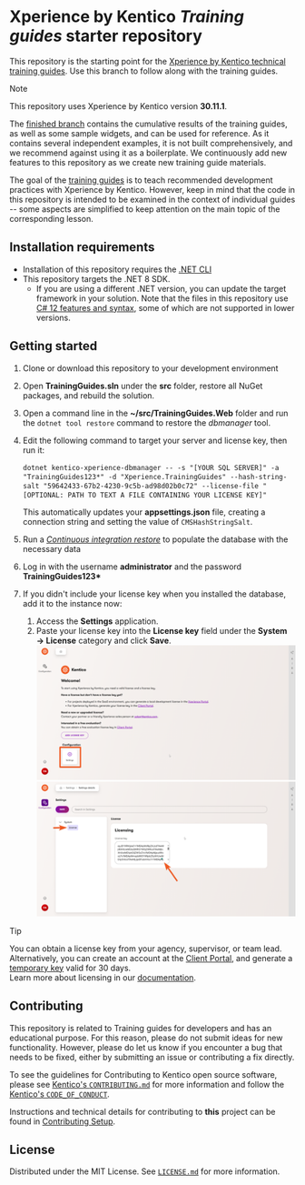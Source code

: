 # Xperience by Kentico *Training guides* starter repository

This repository is the starting point for the [Xperience by Kentico technical training guides](https://docs.kentico.com/guides/development). Use this branch to follow along with the training guides.

> [!NOTE]  
> This repository uses Xperience by Kentico version **30.11.1**.

The [finished branch](https://github.com/Kentico/xperience-by-kentico-training-guides/tree/finished) contains the cumulative results of the training guides, as well as some sample widgets, and can be used for reference. As it contains several independent examples, it is not built comprehensively, and we recommend against using it as a boilerplate. We continuously add new features to this repository as we create new training guide materials. 

The goal of the [training guides](https://docs.kentico.com/guides/development) is to teach recommended development practices with Xperience by Kentico.
However, keep in mind that the code in this repository is intended to be examined in the context of individual guides -- some aspects are simplified to keep attention on the main topic of the corresponding lesson.

## Installation requirements

- Installation of this repository requires the [.NET CLI](https://learn.microsoft.com/en-us/dotnet/core/tools/)
- This repository targets the .NET 8 SDK.
  - If you are using a different .NET version, you can update the target framework in your solution. Note that the files in this repository use [C# 12 features and syntax](https://learn.microsoft.com/en-us/dotnet/csharp/whats-new/csharp-12), some of which are not supported in lower versions.

## Getting started

1. Clone or download this repository to your development environment
1. Open **TrainingGuides.sln** under the **src** folder, restore all NuGet packages, and rebuild the solution.
1. Open a command line in the **~/src/TrainingGuides.Web** folder and run the `dotnet tool restore` command to restore the *dbmanager* tool.
1. Edit the following command to target your server and license key, then run it:
    ```
    dotnet kentico-xperience-dbmanager -- -s "[YOUR SQL SERVER]" -a "TrainingGuides123*" -d "Xperience.TrainingGuides" --hash-string-salt "59642433-67b2-4230-9c5b-ad98d02b0c72" --license-file "[OPTIONAL: PATH TO TEXT A FILE CONTAINING YOUR LICENSE KEY]"
    ```
    This automatically updates your **appsettings.json** file, creating a connection string and setting the value of `CMSHashStringSalt`.

1. Run a [*Continuous integration restore*](https://docs.xperience.io/xp/developers-and-admins/ci-cd/continuous-integration#ContinuousIntegration-Restorerepositoryfilestothedatabase) to populate the database with the necessary data
1. Log in with the username **administrator** and the password **TrainingGuides123\***
1. If you didn't include your license key when you installed the database, add it to the instance now:
    1. Access the **Settings** application.
    1. Paste your license key into the **License key** field under the **System → License** category and click **Save**.
    ![Screenshot of Settings application](/images/SettingsApp.png)
    ![Screenshot of license key settings](/images/SettingsLicense.png)

> [!TIP]
> You can obtain a license key from your agency, supervisor, or team lead.  
> Alternatively, you can create an account at the [Client Portal](https://client.kentico.com/), and generate a [temporary key](https://client.kentico.com/evaluation-keys) valid for 30 days.  
> Learn more about licensing in our [documentation](https://docs.kentico.com/developers-and-admins/installation/licenses).

## Contributing

This repository is related to Training guides for developers and has an educational purpose. For this reason, please do not submit ideas for new functionality. However, please do let us know if you encounter a bug that needs to be fixed, either by submitting an issue or contributing a fix directly.

To see the guidelines for Contributing to Kentico open source software, please see [Kentico's `CONTRIBUTING.md`](https://github.com/Kentico/.github/blob/main/CONTRIBUTING.md) for more information and follow the [Kentico's `CODE_OF_CONDUCT`](https://github.com/Kentico/.github/blob/main/CODE_OF_CONDUCT.md).

Instructions and technical details for contributing to **this** project can be found in [Contributing Setup](./docs/Contributing-Setup.md).

## License

Distributed under the MIT License. See [`LICENSE.md`](./LICENSE.md) for more information.

